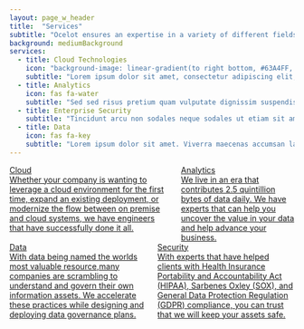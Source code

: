 ```yaml
---
layout: page_w_header
title:  "Services"
subtitle: "Ocelot ensures an expertise in a variety of different fields in order to best drive your modern business"
background: mediumBackground
services: 
  - title: Cloud Technologies
    icon: "background-image: linear-gradient(to right bottom, #63A4FF, transparent), url(/assets/images/cloud-technologies.jpg"
    subtitle: "Lorem ipsum dolor sit amet, consectetur adipiscing elit, sed do eiusmod tempor incididunt ut labore et dolore magna aliqua. Lectus proin nibh nisl condimentum id venenatis a. Orci ac auctor augue mauris augue neque gravida."
  - title: Analytics
    icon: fas fa-water
    subtitle: "Sed sed risus pretium quam vulputate dignissim suspendisse. Enim praesent elementum facilisis leo vel fringilla est ullamcorper.  Eget velit aliquet sagittis id consectetur purus ut."
  - title: Enterprise Security
    subtitle: "Tincidunt arcu non sodales neque sodales ut etiam sit amet. Quisque sagittis purus sit amet volutpat consequat mauris nunc congue. Et tortor consequat id porta."
  - title: Data
    icon: fas fa-key
    subtitle: "Lorem ipsum dolor sit amet. Viverra maecenas accumsan lacus vel facilisis volutpat est. Pellentesque nec nam aliquam sem et. Turpis egestas integer eget aliquet nibh praesent tristique magna."
---
```

<div class="columns is-centered">
	<div class="column is-half">
		<a href="/services/cloud-technologies">
			<div class="info-card">
				<div class="info-card__image" style="background-image: linear-gradient(to right bottom, #63A4FF, transparent), url(/assets/images/cloud-technologies.jpg"></div>
				<div class="info-card__title">
					<div class="info-card__text">
						Cloud
					</div>
				</div>
				<div class="info-card__subtitle">
					<div class="info-card__sub-text">
						Whether your company is wanting to leverage a cloud environment for the first time, expand an existing deployment, or modernize the flow between on premise and cloud systems, we have engineers that have successfully done it all. 
					</div>
				</div>
			</div>
		</a>
	</div>
	<div class="column is-half">
		<a href="/services/analytics">
			<div class="info-card">
				<div class="info-card__image" style="background-image: linear-gradient(to right bottom, #77b582, transparent), url(/assets/images/magnifying-glass.jpg"></div>
				<div class="info-card__title">
					<div class="info-card__text">
						Analytics
					</div>
				</div>
				<div class="info-card__subtitle">
					<div class="info-card__sub-text">
						We live in an era that contributes 2.5 quintillion bytes of data daily. We have experts that can help you uncover the value in your data and help advance your business.
					</div>
				</div>
			</div>
		</a>
	</div>
</div>

<div class="columns is-centered">
	<div class="column is-half">
		<a href="/services/data">
			<div class="info-card">
				<div class="info-card__image" style="background-image: linear-gradient(to right bottom, #404040, transparent), url(/assets/images/data.jpg"></div>
				<div class="info-card__title">
					<div class="info-card__text">
						Data
					</div>
				</div>
				<div class="info-card__subtitle">
					<div class="info-card__sub-text">
						With data being named the worlds most valuable resource,many companies are scrambling to understand and govern their own information assets. We accelerate these practices while designing and deploying data governance plans.
					</div>
				</div>
			</div>
		</a>
	</div>
	<div class="column is-half">
		<a href="/services/enterprise-security">
			<div class="info-card">
				<div class="info-card__image" style="background-image: linear-gradient(to right bottom, #966b4e, transparent), url(/assets/images/security.jpg"></div>
				<div class="info-card__title">
					<div class="info-card__text">
						Security
					</div>
				</div>
				<div class="info-card__subtitle">
					<div class="info-card__sub-text">
						With experts that have helped clients with Health Insurance Portability and Accountability Act (HIPAA), Sarbenes Oxley (SOX), and General Data Protection Regulation (GDPR) compliance, you can trust that we will keep your assets safe.
					</div>
				</div>
			</div>
		</a>
	</div>
</div>
